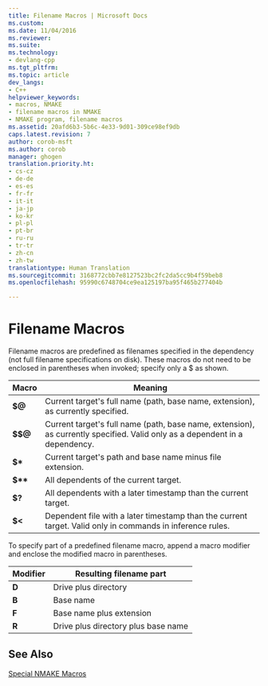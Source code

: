 ```yaml
---
title: Filename Macros | Microsoft Docs
ms.custom: 
ms.date: 11/04/2016
ms.reviewer: 
ms.suite: 
ms.technology:
- devlang-cpp
ms.tgt_pltfrm: 
ms.topic: article
dev_langs:
- C++
helpviewer_keywords:
- macros, NMAKE
- filename macros in NMAKE
- NMAKE program, filename macros
ms.assetid: 20afd6b3-5b6c-4e33-9d01-309ce98ef9db
caps.latest.revision: 7
author: corob-msft
ms.author: corob
manager: ghogen
translation.priority.ht:
- cs-cz
- de-de
- es-es
- fr-fr
- it-it
- ja-jp
- ko-kr
- pl-pl
- pt-br
- ru-ru
- tr-tr
- zh-cn
- zh-tw
translationtype: Human Translation
ms.sourcegitcommit: 3168772cbb7e8127523bc2fc2da5cc9b4f59beb8
ms.openlocfilehash: 95990c6748704ce9ea125197ba95f465b277404b

---
```

# Filename Macros
Filename macros are predefined as filenames specified in the dependency (not full filename specifications on disk). These macros do not need to be enclosed in parentheses when invoked; specify only a $ as shown.  
  
|Macro|Meaning|  
|-----------|-------------|  
|**$@**|Current target's full name (path, base name, extension), as currently specified.|  
|**$$@**|Current target's full name (path, base name, extension), as currently specified. Valid only as a dependent in a dependency.|  
|**$\***|Current target's path and base name minus file extension.|  
|**$\*\***|All dependents of the current target.|  
|**$?**|All dependents with a later timestamp than the current target.|  
|**$<**|Dependent file with a later timestamp than the current target. Valid only in commands in inference rules.|  
  
 To specify part of a predefined filename macro, append a macro modifier and enclose the modified macro in parentheses.  
  
|Modifier|Resulting filename part|  
|--------------|-----------------------------|  
|**D**|Drive plus directory|  
|**B**|Base name|  
|**F**|Base name plus extension|  
|**R**|Drive plus directory plus base name|  
  
## See Also  
 [Special NMAKE Macros](../build/special-nmake-macros.md)


<!--HONumber=Jan17_HO2-->


